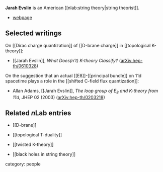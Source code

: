__Jarah Evslin__ is an American [[nlab:string theory|string theorist]]. 


* [webpage](http://tpcsf.ihep.ac.cn/english/jarah.html)

## Selected writings

On [[Dirac charge quantization]] of [[D-brane charge]] in [[topological K-theory]]:

* [[Jarah Evslin]], _What Does(n't) K-theory Classify?_ ([arXiv:hep-th/0610328](https://arxiv.org/abs/hep-th/0610328))


On the suggestion that an actual [[E8]]-[[principal bundle]] on 11d spacetime plays a role in the [[shifted C-field flux quantization]]:

* Allan Adams, [[Jarah Evslin]], _The loop group of $E_8$ and K-theory from 11d_, JHEP 02 (2003) ([arXiv:hep-th/0203218](https://arxiv.org/abs/hep-th/0203218))


## Related $n$Lab entries

* [[D-brane]]

* [[topological T-duality]]

* [[twisted K-theory]]

* [[black holes in string theory]]

category: people
